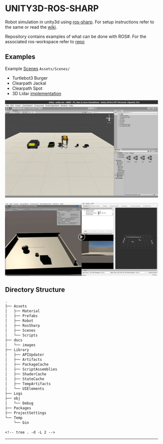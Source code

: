 UNITY3D-ROS-SHARP
=================

Robot simulation in unity3d using [ros-sharp][__ROS_SHARP__]. For setup instructions refer to the same or read the [wiki][__ROS_SHARP_WIKI__].

Repository contains examples of what can be done with ROS#. For the associated ros-workspace refer to [repo][__ROS_WS__]


## Examples ##

Example [Scenes](Assets/Scenes/) `Assets/Scenes/`

* Turtlebot3 Burger
* Clearpath Jackal
* Clearpath Spot
* 3D Lidar [implementation][__3D_LIDAR__]

![urdf robot models](docs/images/urdf.png?style=center "urdf robot models")

[![demo video](docs/images/demo.png)][__DEMO_VID__]

## Directory Structure ##

    .
    ├── Assets
    │   ├── Material
    │   ├── Prefabs
    │   ├── Robot
    │   ├── RosSharp
    │   ├── Scenes
    │   └── Scripts
    ├── docs
    │   └── images
    ├── Library
    │   ├── APIUpdater
    │   ├── Artifacts
    │   ├── PackageCache
    │   ├── ScriptAssemblies
    │   ├── ShaderCache
    │   ├── StateCache
    │   ├── TempArtifacts
    │   └── UIElements
    ├── Logs
    ├── obj
    │   └── Debug
    ├── Packages
    ├── ProjectSettings
    └── Temp
        └── bin

    <!-- tree . -d -L 2 -->
---

[__ROS_SHARP__]: https://github.com/siemens/ros-sharp
[__DEMO_VID__]: https://drive.google.com/file/d/12BP77xk76YM_ZgNMoi_bgldBzQeYILOq/preview
[__ROS_SHARP_WIKI__]: https://github.com/siemens/ros-sharp/wiki
[__3D_LIDAR__]: Assets/Scripts/LaserScan3D/LaserScan3DReader.cs
[__ROS_WS__]: https://github.com/ironWolf1990/ros-workspace